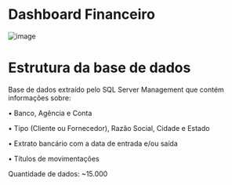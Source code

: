 # Dashboard Financeiro

![image](https://github.com/Igor-Ponciano/Portfolio-PowerBI/assets/166520357/e0b1906c-2ea5-4542-a1c9-3180b7000376)

# Estrutura da base de dados

Base de dados extraído pelo SQL Server Management que contém informações sobre:

  • Banco, Agência e Conta
  
  • Tipo (Cliente ou Fornecedor), Razão Social, Cidade e Estado
  
  • Extrato bancário com a data de entrada e/ou saída
  
  • Títulos de movimentações

Quantidade de dados: ~15.000
